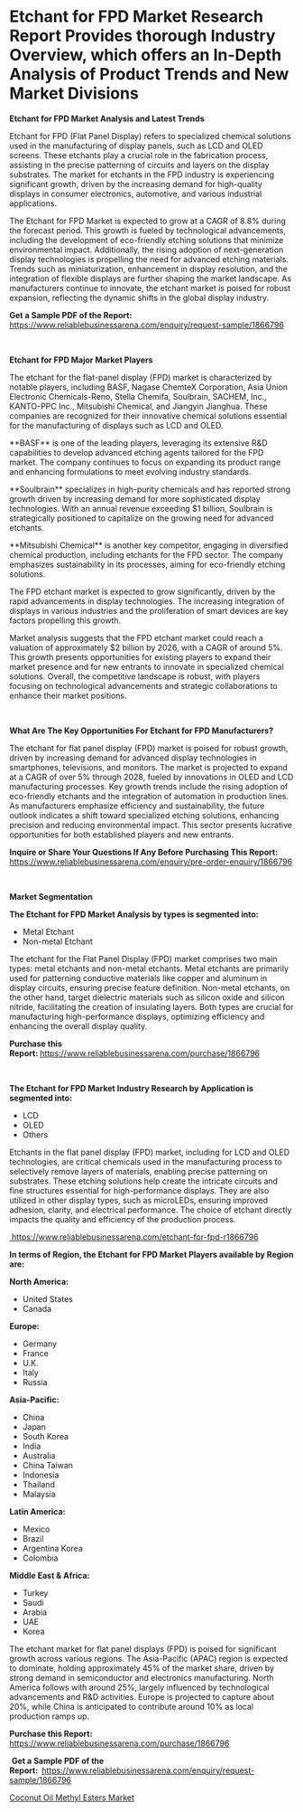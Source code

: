 <p><h1>Etchant for FPD Market Research Report Provides thorough Industry Overview, which offers an In-Depth Analysis of Product Trends and New Market Divisions</h1></p><p><strong>Etchant for FPD Market Analysis and Latest Trends</strong></p>
<p><p>Etchant for FPD (Flat Panel Display) refers to specialized chemical solutions used in the manufacturing of display panels, such as LCD and OLED screens. These etchants play a crucial role in the fabrication process, assisting in the precise patterning of circuits and layers on the display substrates. The market for etchants in the FPD industry is experiencing significant growth, driven by the increasing demand for high-quality displays in consumer electronics, automotive, and various industrial applications.</p><p>The Etchant for FPD Market is expected to grow at a CAGR of 8.8% during the forecast period. This growth is fueled by technological advancements, including the development of eco-friendly etching solutions that minimize environmental impact. Additionally, the rising adoption of next-generation display technologies is propelling the need for advanced etching materials. Trends such as miniaturization, enhancement in display resolution, and the integration of flexible displays are further shaping the market landscape. As manufacturers continue to innovate, the etchant market is poised for robust expansion, reflecting the dynamic shifts in the global display industry.</p></p>
<p><strong>Get a Sample PDF of the Report:&nbsp;</strong> <a href="https://www.reliablebusinessarena.com/enquiry/request-sample/1866796?utm_campaign=2221&utm_medium=2&utm_source=Github&utm_content=ia&utm_term=03042025&utm_id=etchant-for-fpd">https://www.reliablebusinessarena.com/enquiry/request-sample/1866796</a></p>
<p>&nbsp;</p>
<p><strong>Etchant for FPD Major Market Players</strong></p>
<p><p>The etchant for the flat-panel display (FPD) market is characterized by notable players, including BASF, Nagase ChemteX Corporation, Asia Union Electronic Chemicals-Reno, Stella Chemifa, Soulbrain, SACHEM, Inc., KANTO-PPC Inc., Mitsubishi Chemical, and Jiangyin Jianghua. These companies are recognized for their innovative chemical solutions essential for the manufacturing of displays such as LCD and OLED.</p><p>**BASF** is one of the leading players, leveraging its extensive R&D capabilities to develop advanced etching agents tailored for the FPD market. The company continues to focus on expanding its product range and enhancing formulations to meet evolving industry standards.</p><p>**Soulbrain** specializes in high-purity chemicals and has reported strong growth driven by increasing demand for more sophisticated display technologies. With an annual revenue exceeding $1 billion, Soulbrain is strategically positioned to capitalize on the growing need for advanced etchants.</p><p>**Mitsubishi Chemical** is another key competitor, engaging in diversified chemical production, including etchants for the FPD sector. The company emphasizes sustainability in its processes, aiming for eco-friendly etching solutions.</p><p>The FPD etchant market is expected to grow significantly, driven by the rapid advancements in display technologies. The increasing integration of displays in various industries and the proliferation of smart devices are key factors propelling this growth. </p><p>Market analysis suggests that the FPD etchant market could reach a valuation of approximately $2 billion by 2026, with a CAGR of around 5%. This growth presents opportunities for existing players to expand their market presence and for new entrants to innovate in specialized chemical solutions. Overall, the competitive landscape is robust, with players focusing on technological advancements and strategic collaborations to enhance their market positions.</p></p>
<p>&nbsp;</p>
<p><strong>What Are The Key Opportunities For Etchant for FPD Manufacturers?</strong></p>
<p><p>The etchant for flat panel display (FPD) market is poised for robust growth, driven by increasing demand for advanced display technologies in smartphones, televisions, and monitors. The market is projected to expand at a CAGR of over 5% through 2028, fueled by innovations in OLED and LCD manufacturing processes. Key growth trends include the rising adoption of eco-friendly etchants and the integration of automation in production lines. As manufacturers emphasize efficiency and sustainability, the future outlook indicates a shift toward specialized etching solutions, enhancing precision and reducing environmental impact. This sector presents lucrative opportunities for both established players and new entrants.</p></p>
<p><strong>Inquire or Share Your Questions If Any Before Purchasing This Report:</strong> <a href="https://www.reliablebusinessarena.com/enquiry/pre-order-enquiry/1866796?utm_campaign=2221&utm_medium=2&utm_source=Github&utm_content=ia&utm_term=03042025&utm_id=etchant-for-fpd">https://www.reliablebusinessarena.com/enquiry/pre-order-enquiry/1866796</a></p>
<p>&nbsp;</p>
<p><strong>Market Segmentation</strong></p>
<p><strong>The Etchant for FPD Market Analysis by types is segmented into:</strong></p>
<p><ul><li>Metal Etchant</li><li>Non-metal Etchant</li></ul></p>
<p><p>The etchant for the Flat Panel Display (FPD) market comprises two main types: metal etchants and non-metal etchants. Metal etchants are primarily used for patterning conductive materials like copper and aluminum in display circuits, ensuring precise feature definition. Non-metal etchants, on the other hand, target dielectric materials such as silicon oxide and silicon nitride, facilitating the creation of insulating layers. Both types are crucial for manufacturing high-performance displays, optimizing efficiency and enhancing the overall display quality.</p></p>
<p><strong>Purchase this Report:&nbsp;</strong><a href="https://www.reliablebusinessarena.com/purchase/1866796?utm_campaign=2221&utm_medium=2&utm_source=Github&utm_content=ia&utm_term=03042025&utm_id=etchant-for-fpd">https://www.reliablebusinessarena.com/purchase/1866796</a></p>
<p>&nbsp;</p>
<p><strong>The Etchant for FPD Market Industry Research by Application is segmented into:</strong></p>
<p><ul><li>LCD</li><li>OLED</li><li>Others</li></ul></p>
<p><p>Etchants in the flat panel display (FPD) market, including for LCD and OLED technologies, are critical chemicals used in the manufacturing process to selectively remove layers of materials, enabling precise patterning on substrates. These etching solutions help create the intricate circuits and fine structures essential for high-performance displays. They are also utilized in other display types, such as microLEDs, ensuring improved adhesion, clarity, and electrical performance. The choice of etchant directly impacts the quality and efficiency of the production process.</p></p>
<p><a href="https://www.reliablebusinessarena.com/etchant-for-fpd-r1866796?utm_campaign=2221&utm_medium=2&utm_source=Github&utm_content=ia&utm_term=03042025&utm_id=etchant-for-fpd">&nbsp;https://www.reliablebusinessarena.com/etchant-for-fpd-r1866796</a></p>
<p><strong>In terms of Region, the Etchant for FPD Market Players available by Region are:</strong></p>
<p>
    <p> <strong> North America: </strong>
        <ul>
            <li>United States</li>
            <li>Canada</li>
        </ul>
        </p> 
    <p> <strong> Europe: </strong>
        <ul>
            <li>Germany</li>
            <li>France</li>
            <li>U.K.</li>
            <li>Italy</li>
            <li>Russia</li>
        </ul>
        </p> 
    <p> <strong> Asia-Pacific: </strong>
        <ul>
            <li>China</li>
            <li>Japan</li>
            <li>South Korea</li>
            <li>India</li>
            <li>Australia</li>
            <li>China Taiwan</li>
            <li>Indonesia</li>
            <li>Thailand</li>
            <li>Malaysia</li>
        </ul>
        </p> 
    <p> <strong> Latin America: </strong>
        <ul>
            <li>Mexico</li>
            <li>Brazil</li>
            <li>Argentina Korea</li>
            <li>Colombia</li>
        </ul>
        </p> 
    <p> <strong> Middle East & Africa: </strong>
        <ul>
            <li>Turkey</li>
            <li>Saudi</li>
            <li>Arabia</li>
            <li>UAE</li>
            <li>Korea</li>
        </ul>
    </p>
    </p>
<p><p>The etchant market for flat panel displays (FPD) is poised for significant growth across various regions. The Asia-Pacific (APAC) region is expected to dominate, holding approximately 45% of the market share, driven by strong demand in semiconductor and electronics manufacturing. North America follows with around 25%, largely influenced by technological advancements and R&D activities. Europe is projected to capture about 20%, while China is anticipated to contribute around 10% as local production ramps up.</p></p>
<p><strong>Purchase this Report: </strong><a href="https://www.reliablebusinessarena.com/purchase/1866796?utm_campaign=2221&utm_medium=2&utm_source=Github&utm_content=ia&utm_term=03042025&utm_id=etchant-for-fpd">https://www.reliablebusinessarena.com/purchase/1866796</a></p>
<p>&nbsp;<strong>Get a Sample PDF of the Report:&nbsp;&nbsp;</strong><a href="https://www.reliablebusinessarena.com/enquiry/request-sample/1866796?utm_campaign=2221&utm_medium=2&utm_source=Github&utm_content=ia&utm_term=03042025&utm_id=etchant-for-fpd">https://www.reliablebusinessarena.com/enquiry/request-sample/1866796</a></p>
<p><strong></strong></p>
<p><p><a href="https://github.com/delindacallegari68/Market-Research-Report-List-1/blob/main/coconut-oil-methyl-esters-market.md?utm_campaign=2221&utm_medium=2&utm_source=Github&utm_content=ia&utm_term=03042025&utm_id=etchant-for-fpd">Coconut Oil Methyl Esters Market</a></p></p>